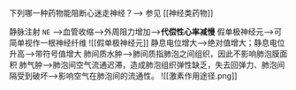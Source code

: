 下列哪一种药物能阻断心迷走神经？--> 参见 [[神经类药物]]

静脉注射 `NE` -->血管收缩-->外周阻力增加-->**代偿性心率减慢**
假单极神经元-->可简单视作一根神经纤维
![[假单极神经元]]
静息电位增大-->绝对值增大；静息电位升高-->带符号值增大
肺间质水肿-->肺间质指肺泡之间组织，因此不影响肺泡膜面积
肺气肿-->肺泡间空气流通迟滞，造成肺泡组织弹性缺乏，失去回弹力、肺泡间隔受到破坏-->影响空气在肺泡间的流通性。
![[激素作用途径.png]]